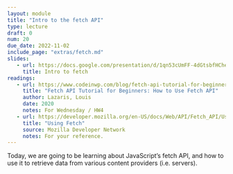 ```yaml
---
layout: module
title: "Intro to the fetch API"
type: lecture
draft: 0
num: 20
due_date: 2022-11-02
include_page: "extras/fetch.md"
slides:
   - url: https://docs.google.com/presentation/d/1qn53cUmFF-4dGtsbfHCheyyzwhM1y_BN1WLYu0tmqx0/edit?usp=sharing
     title: Intro to fetch
readings:
   - url: https://www.codeinwp.com/blog/fetch-api-tutorial-for-beginners/
     title: "Fetch API Tutorial for Beginners: How to Use Fetch API"
     author: Lazaris, Louis
     date: 2020
     notes: For Wednesday / HW4
   - url: https://developer.mozilla.org/en-US/docs/Web/API/Fetch_API/Using_Fetch
     title: "Using Fetch"
     source: Mozilla Developer Network
     notes: For your reference.
---
```


Today, we are going to be learning about JavaScript’s fetch API, and how to use it to retrieve data from various content providers (i.e. servers). 